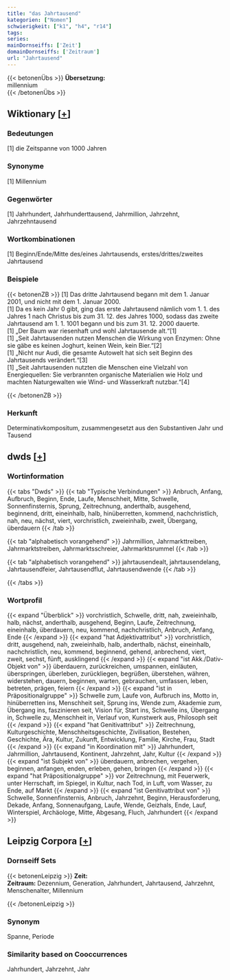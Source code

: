 ```yaml
---
title: "das Jahrtausend"
kategorien: ["Nomen"]
schwierigkeit: ["k1", "h4", "r14"]
tags:
series:
mainDornseiffs: ['Zeit']
domainDornseiffs: ['Zeitraum']
url: "Jahrtausend"
---
```


{{< betonenÜbs >}}
**Übersetzung:**  
millennium  
{{< /betonenÜbs >}}

## Wiktionary [[+](https://de.wiktionary.org/wiki/Jahrtausend)]

### Bedeutungen
[1] die Zeitspanne von 1000 Jahren  

### Synonyme
[1] Millennium  

### Gegenwörter
[1] Jahrhundert, Jahrhunderttausend, Jahrmillion, Jahrzehnt, Jahrzehntausend  

### Wortkombinationen
[1] Beginn/Ende/Mitte des/eines Jahrtausends, erstes/drittes/zweites Jahrtausend  

### Beispiele
{{< betonenZB >}}
[1] Das dritte Jahrtausend begann mit dem 1. Januar 2001, und nicht mit dem 1. Januar 2000.  
[1] Da es kein Jahr 0 gibt, ging das erste Jahrtausend nämlich vom 1. 1. des Jahres 1 nach Christus bis zum 31. 12. des Jahres 1000, sodass das zweite Jahrtausend am 1. 1. 1001 begann und bis zum 31. 12. 2000 dauerte.  
[1] „Der Baum war riesenhaft und wohl Jahrtausende alt.“[1]  
[1] „Seit Jahrtausenden nutzen Menschen die Wirkung von Enzymen: Ohne sie gäbe es keinen Joghurt, keinen Wein, kein Bier.“[2]  
[1] „Nicht nur Audi, die gesamte Autowelt hat sich seit Beginn des Jahrtausends verändert.“[3]  
[1] „Seit Jahrtausenden nutzten die Menschen eine Vielzahl von Energiequellen: Sie verbrannten organische Materialien wie Holz und machten Naturgewalten wie Wind- und Wasserkraft nutzbar.“[4]  

{{< /betonenZB >}}
### Herkunft
Determinativkompositum, zusammengesetzt aus den Substantiven Jahr und Tausend  



## dwds [[+](https://www.dwds.de/wb/Jahrtausend)]

### Wortinformation
{{< tabs "Dwds" >}}
{{< tab "Typische Verbindungen" >}}
Anbruch, Anfang, Aufbruch, Beginn, Ende, Laufe, Menschheit, Mitte, Schwelle, Sonnenfinsternis, Sprung, Zeitrechnung, anderthalb, ausgehend, beginnend, dritt, eineinhalb, halb, hinüberretten, kommend, nachchristlich, nah, neu, nächst, viert, vorchristlich, zweieinhalb, zweit, Übergang, überdauern
{{< /tab >}}

{{< tab "alphabetisch vorangehend" >}}
Jahrmillion, Jahrmarkttreiben, Jahrmarktstreiben, Jahrmarktsschreier, Jahrmarktsrummel
{{< /tab >}}

{{< tab "alphabetisch vorangehend" >}}
jahrtausendealt, jahrtausendelang, Jahrtausendfeier, Jahrtausendflut, Jahrtausendwende
{{< /tab >}}

{{< /tabs >}}

### Wortprofil
{{< expand "Überblick" >}} vorchristlich, Schwelle, dritt, nah, zweieinhalb, halb, nächst, anderthalb, ausgehend, Beginn, Laufe, Zeitrechnung, eineinhalb, überdauern, neu, kommend, nachchristlich, Anbruch, Anfang, Ende {{< /expand >}}
{{< expand "hat Adjektivattribut" >}} vorchristlich, dritt, ausgehend, nah, zweieinhalb, halb, anderthalb, nächst, eineinhalb, nachchristlich, neu, kommend, beginnend, gehend, anbrechend, viert, zweit, sechst, fünft, ausklingend {{< /expand >}}
{{< expand "ist Akk./Dativ-Objekt von" >}} überdauern, zurückreichen, umspannen, einläuten, überspringen, überleben, zurückliegen, begrüßen, überstehen, währen, widerstehen, dauern, beginnen, warten, gebrauchen, umfassen, leben, betreten, prägen, feiern {{< /expand >}}
{{< expand "ist in Präpositionalgruppe" >}} Schwelle zum, Laufe von, Aufbruch ins, Motto in, hinüberretten ins, Menschheit seit, Sprung ins, Wende zum, Akademie zum, Übergang ins, faszinieren seit, Vision für, Start ins, Schwelle ins, Übergang in, Schwelle zu, Menschheit in, Verlauf von, Kunstwerk aus, Philosoph seit {{< /expand >}}
{{< expand "hat Genitivattribut" >}} Zeitrechnung, Kulturgeschichte, Menschheitsgeschichte, Zivilisation, Bestehen, Geschichte, Ära, Kultur, Zukunft, Entwicklung, Familie, Kirche, Frau, Stadt {{< /expand >}}
{{< expand "in Koordination mit" >}} Jahrhundert, Jahrmillion, Jahrtausend, Kontinent, Jahrzehnt, Jahr, Kultur {{< /expand >}}
{{< expand "ist Subjekt von" >}} überdauern, anbrechen, vergehen, beginnen, anfangen, enden, erleben, gehen, bringen {{< /expand >}}
{{< expand "hat Präpositionalgruppe" >}} vor Zeitrechnung, mit Feuerwerk, unter Herrschaft, im Spiegel, in Kultur, nach Tod, in Luft, vom Wasser, zu Ende, auf Markt {{< /expand >}}
{{< expand "ist Genitivattribut von" >}} Schwelle, Sonnenfinsternis, Anbruch, Jahrzehnt, Beginn, Herausforderung, Dekade, Anfang, Sonnenaufgang, Laufe, Wende, Geizhals, Ende, Lauf, Winterspiel, Archäologe, Mitte, Abgesang, Fluch, Jahrhundert {{< /expand >}}

## Leipzig Corpora [[+](https://corpora.uni-leipzig.de/en/res?word=Jahrtausend&corpusId=deu_newscrawl-public_2018)]

### Dornseiff Sets
{{< betonenLeipzig >}}
**Zeit:**  
**Zeitraum:** Dezennium, Generation, Jahrhundert, Jahrtausend, Jahrzehnt, Menschenalter, Millennium  

{{< /betonenLeipzig >}}

### Synonym
Spanne, Periode


### Similarity based on Cooccurrences
Jahrhundert, Jahrzehnt, Jahr

